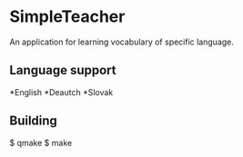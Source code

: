 SimpleTeacher
=============
An application for learning vocabulary of specific language.

Language support
----------------
*English
*Deautch
*Slovak


Building
--------
$ qmake
$ make
